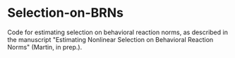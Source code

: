 # Selection-on-BRNs
Code for estimating selection on behavioral reaction norms, as described in the manuscript "Estimating Nonlinear Selection on Behavioral Reaction Norms" (Martin, in prep.).
